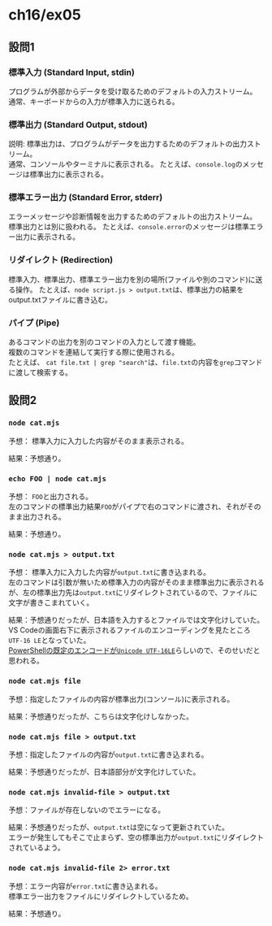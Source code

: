 # ch16/ex05

## 設問1

### 標準入力 (Standard Input, stdin)

プログラムが外部からデータを受け取るためのデフォルトの入力ストリーム。  
通常、キーボードからの入力が標準入力に送られる。

### 標準出力 (Standard Output, stdout)

説明: 標準出力は、プログラムがデータを出力するためのデフォルトの出力ストリーム。  
通常、コンソールやターミナルに表示される。
たとえば、`console.log`のメッセージは標準出力に表示される。

### 標準エラー出力 (Standard Error, stderr)

エラーメッセージや診断情報を出力するためのデフォルトの出力ストリーム。 
標準出力とは別に扱われる。
たとえば、`console.error`のメッセージは標準エラー出力に表示される。

### リダイレクト (Redirection)

標準入力、標準出力、標準エラー出力を別の場所(ファイルや別のコマンド)に送る操作。
たとえば、`node script.js > output.txt`は、標準出力の結果をoutput.txtファイルに書き込む。

### パイプ (Pipe)

あるコマンドの出力を別のコマンドの入力として渡す機能。  
複数のコマンドを連結して実行する際に使用される。  
たとえば、 `cat file.txt | grep "search"`は、`file.txt`の内容を`grep`コマンドに渡して検索する。

## 設問2

### `node cat.mjs`

予想： 標準入力に入力した内容がそのまま表示される。

結果：予想通り。

### `echo FOO | node cat.mjs`

予想： `FOO`と出力される。  
左のコマンドの標準出力結果`FOO`がパイプで右のコマンドに渡され、それがそのまま出力される。

結果：予想通り。

### `node cat.mjs > output.txt`

予想： 標準入力に入力した内容が`output.txt`に書き込まれる。  
左のコマンドは引数が無いため標準入力の内容がそのまま標準出力に表示されるが、左の標準出力先は`output.txt`にリダイレクトされているので、ファイルに文字が書きこまれていく。

結果：予想通りだったが、日本語を入力するとファイルでは文字化けしていた。  
VS Codeの画面右下に表示されるファイルのエンコーディングを見たところ`UTF-16 LE`となっていた。  
[PowerShellの既定のエンコードが`Unicode UTF-16LE`](https://learn.microsoft.com/ja-jp/powershell/module/microsoft.powershell.core/about/about_character_encoding?view=powershell-7.4)らしいので、そのせいだと思われる。

### `node cat.mjs file`

予想：指定したファイルの内容が標準出力(コンソール)に表示される。

結果：予想通りだったが、こちらは文字化けしなかった。  

### `node cat.mjs file > output.txt`

予想：指定したファイルの内容が`output.txt`に書き込まれる。

結果：予想通りだったが、日本語部分が文字化けしていた。

### `node cat.mjs invalid-file > output.txt`

予想：ファイルが存在しないのでエラーになる。

結果：予想通りだったが、`output.txt`は空になって更新されていた。  
エラーが発生してもそこで止まらず、空の標準出力が`output.txt`にリダイレクトされているよう。

### `node cat.mjs invalid-file 2> error.txt`

予想：エラー内容が`error.txt`に書き込まれる。  
標準エラー出力をファイルにリダイレクトしているため。

結果：予想通り。
